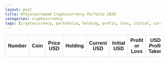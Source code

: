 ```yaml
---
layout: post
title: 0fajarpurnama0 Cryptocurrency Porfolio 2020
categories: cryptocurrency
tags: [cryptocurrency, portofolio, holding, profit, loss, initial, current, dollar]
---
```


<style>
table {
  font-family: arial, sans-serif;
  border-collapse: collapse;
  width: 100%;
}

td, th {
  border: 1px solid #dddddd;
  text-align: center;
  padding: 8px;
}

tr:nth-child(even) {
  background-color: #dddddd;
}
</style>

<table id="portfolio" style="width:100%">
  <tr>
    <th>Number</th>
    <th>Coin</th> 
    <th>Price USD</th>
    <th>Holding</th>
    <th>Current USD</th>
    <th>Initial USD</th>
    <th>Profit or Loss</th>
    <th>USD Profit Taken</th>
  </tr>
  
</table>

<script>
$(document).ready(function(){
	var portfolio = [];
	$.getJSON('https://0fajarpurnama0.github.io/assets/json/crypto_portfolio_2020.json', function(data) {
	  for(i = 0; i < data.portfolio.length; i++){
        portfolio.push(data.portfolio[i]);
      }
	});
	$.ajaxSetup({
		async: false
	});
  var current_usd_accumulate = 0;
  var initial_usd_accumulate = 0;
  var profit_taken_accumulate = 0;
  for (i = 0; i < portfolio.length; i++) {
  	var coin_id = portfolio[i].coin;
    var icon = portfolio[i].icon;
    var holding = portfolio[i].holding_amount;
    var initial_usd = parseInt(portfolio[i].initial_usd_investment);
    var profit_taken = parseInt(portfolio[i].usd_profit_taken);
    profit_taken_accumulate += profit_taken;
    initial_usd_accumulate += initial_usd;
  	$.getJSON("https://api.coingecko.com/api/v3/simple/price?ids="+coin_id+"&vs_currencies=usd", function(data){
    	//console.log(Object.values(data[Object.keys(data)]));
  		var price = Object.values(data[Object.keys(data)]);
      var current_usd = holding * price;
      current_usd_accumulate += current_usd;
      var profit_loss;
      if(current_usd > initial_usd){
      	profit_loss = current_usd / initial_usd * 100;
        var profit_loss_text_color = 'green';
      } else if(current_usd < initial_usd){
      	profit_loss = -Math.abs(initial_usd / current_usd * 100);
        var profit_loss_text_color = 'red';
      } else {
      	profit_loss = 0;
      }
      print_portfolio('portfolio', i, coin_id, icon, price, holding, current_usd.toFixed(2), initial_usd, profit_loss.toFixed(2), profit_loss_text_color, profit_taken);
		});
  }
  var profit_loss_accumulate;
  if(current_usd_accumulate > initial_usd_accumulate){
    profit_loss_accumulate = current_usd_accumulate / initial_usd_accumulate * 100;
    var profit_loss_text_color = 'green';
  } else if(current_usd_accumulate < initial_usd_accumulate){
    profit_loss_accumulate = -Math.abs(initial_usd_accumulate / current_usd_accumulate * 100);
    var profit_loss_text_color = 'red';
  } else {
    profit_loss_accumulate = 0;
  }
  print_portfolio('portfolio', 'Total', '', '', '', '', current_usd_accumulate.toFixed(2), initial_usd_accumulate, profit_loss_accumulate.toFixed(2), profit_loss_text_color, profit_taken_accumulate);
});

function print_portfolio(id, number, coin, icon, price, holding, current_usd, initial_usd, profit_loss, profit_loss_text_color, profit_taken){
  $('#'+id).append(`
    <tr>
    	<td>`+number+`</td>
    	<td><img width="15px" src="`+icon+`"/><a href="https://www.coingecko.com/en/coins/`+coin+`">`+coin+`</a></td> 
    	<td>$`+price+`</td>
    	<th>`+holding+`</th>
    	<th>$`+current_usd+`</th>
      <th>$`+initial_usd+`</th>
      <th style="color:`+profit_loss_text_color+`;">`+profit_loss+`%</th>
      <th>$`+profit_taken+`</th>
  	</tr>
  `);
}
</script>